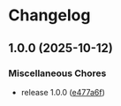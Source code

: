# Changelog

## 1.0.0 (2025-10-12)


### Miscellaneous Chores

* release 1.0.0 ([e477a6f](https://github.com/soerenschneider/unrest/commit/e477a6fc7a44faa82bf314dc0fac6233e9c4478a))
